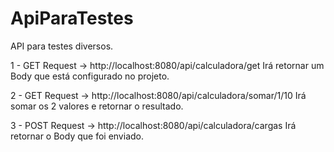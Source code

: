 # ApiParaTestes
API para testes diversos.

1 - GET 
Request -> http://localhost:8080/api/calculadora/get
Irá retornar um Body que está configurado no projeto.

2 - GET 
Request -> http://localhost:8080/api/calculadora/somar/1/10
Irá somar os 2 valores e retornar o resultado.

3 - POST
Request -> http://localhost:8080/api/calculadora/cargas
Irá retornar o Body que foi enviado.
